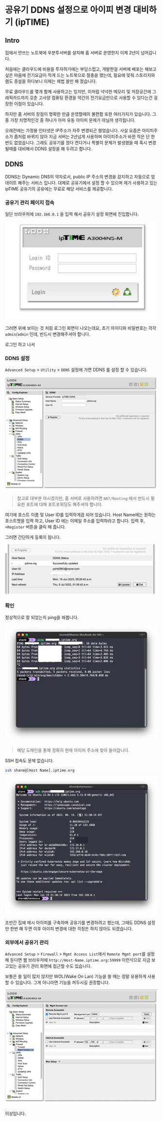 # 공유기 DDNS 설정으로 아이피 변경 대비하기 (ipTIME)

## Intro

집에서 안쓰는 노트북에 우분투서버를 설치해 홈 서버로 운영한지 이제 2년이 넘어갑니다. 

처음에는 클라우드에 비용을 투자하기에는 부담스럽고, 개발한걸 서버에 배포는 해보고 싶은 마음에 전기요금이 적게 드는 노트북으로 절충을 했는데, 필요에 맞춰 스토리지와 램도 증설을 하다보니 이제는 제법 쓸만 해 졌습니다.

무료 클라우드를 몇개 함께 사용하고는 있지만, 이처럼 넉넉한 메모리 및 저장공간에 그래픽카드까지 갖춘 고사양 컴퓨팅 환경을 약간의 전기요금만으로 사용할 수 있다는건 굉장한 이점이 있습니다. 

하지만 홈 서버의 장점이 명확한 만큼 운영할때의 불편함 또한 여러가지가 있습니다. 그 중 가장 치명적인것 중 하나가 아마 유동 아이피 문제가 아닐까 생각됩니다. 

오래전에는 가정용 인터넷은 IP주소가 자주 변경되곤 했었습니다. 사실 요즘은 아이피주소가 좀처럼 바뀌지 않아 지금 서버는 2년넘게 사용하며 아이피주소가 바뀐 적은 단 한번도 없었습니다. 그래도 공유기를 껐다 켠다거나 특별히 문제가 발생했을 때 혹시 변경될때를 대비해서 DDNS 설정을 해 두려고 합니다.

## DDNS

DDNS는 Dynamic DNS의 약자로서, public IP 주소의 변경을 감지하고 자동으로 업데이트 해주는 서비스 입니다. 대체로 공유기에서 설정 할 수 있으며 제가 사용하고 있는 ipTIME 공유기의 공유에는 무료로 해당 서비스를 제공합니다.

### 공유기 관리 페이지 접속

일단 브라우저에 `192.168.0.1` 을 입력 해서 공유기 설정 화면에 진입합니다.

![image-20230619212110028](https://raw.githubusercontent.com/ShanePark/mdblog/main/devops/iptime-ddns.assets/1.webp)

그러면 위에 보이는 것 처럼 로그인 화면이 나오는데요, 초기 아이디와 비밀번호는 각각 `admin`/`admin` 인데, 반드시 변경해주셔야 합니다.

로그인 하고 나서

### DDNS 설정

`Advanced Setup` > `Utility` > `DDNS` 설정에 가면 DDNS 를 설정 할 수 있습니다. 

![image-20230619212229152](https://raw.githubusercontent.com/ShanePark/mdblog/main/devops/iptime-ddns.assets/2.webp)

> 참고로 대부분 아시겠지만, 홈 서버로 사용하려면 `NAT/Routing` 에서 반드시 필요한 포트에 대해 포트포워딩도 해주셔야 합니다.

여기에 호스트 이름 및 User ID를 입력하게끔 되어 있습니다. Host Name에는 원하는 호스트명을 입력 하고, User ID 에는 이메일 주소를 입력하라고 합니다. 입력 후, `+Register` 버튼을 클릭 해 줍니다.

그러면 간단하게 등록이 됩니다.

![image-20230619212659059](https://raw.githubusercontent.com/ShanePark/mdblog/main/devops/iptime-ddns.assets/3.webp)

### 확인

정상적으로 잘 되었는지 ping을 쏴봅니다.

![image-20230619212803477](https://raw.githubusercontent.com/ShanePark/mdblog/main/devops/iptime-ddns.assets/4.webp)

> 해당 도메인을 통해 정확히 현재 아이피 주소에 찾아 들어갑니다.

SSH 접속도 문제 없습니다.

```bash
ssh shane@[Host Name].iptime.org
```

![image-20230619213058397](https://raw.githubusercontent.com/ShanePark/mdblog/main/devops/iptime-ddns.assets/5.webp)

조만간 집에 메시 아이피를 구축하며 공유기를 변경하려고 했는데, 그때도 DDNS 설정만 한번 해 두면 이후 아이피 변경에 대한 걱정은 하지 않아도 되겠습니다.

### 외부에서 공유기 관리

`Advanced Setup` > `Firewall` > `Mgmt Access List`에서 `Remote Mgmt port`를 설정 해 둔다면 웹 브라우저에 `http://Host-Name.iptime.org:59999` 이런식으로 지금 보고있는 공유기 관리 화면에 접근할 수도 있습니다.

보통은 쓸 일이 많지 않지만 WOL(Wake On Lan) 기능을 쓸 때는 정말 유용하게 사용 할 수 있습니다. 그게 아니라면 기능을 꺼두시길 권장합니다.

![image-20230619213813709](https://raw.githubusercontent.com/ShanePark/mdblog/main/devops/iptime-ddns.assets/6.webp)

이상입니다.